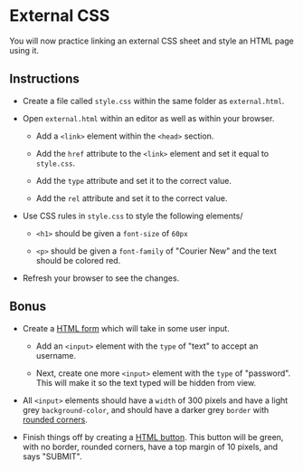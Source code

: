 # External CSS

You will now practice linking an external CSS sheet and style an HTML page using it.

## Instructions

- Create a file called `style.css` within the same folder as `external.html`.

- Open `external.html` within an editor as well as within your browser.

  - Add a `<link>` element within the `<head>` section.

  - Add the `href` attribute to the `<link>` element and set it equal to `style.css`.

  - Add the `type` attribute and set it to the correct value.

  - Add the `rel` attribute and set it to the correct value.

- Use CSS rules in `style.css` to style the following elements/

  - `<h1>` should be given a `font-size` of `60px`

  - `<p>` should be given a `font-family` of "Courier New" and the text should be colored red.

- Refresh your browser to see the changes.

## Bonus

- Create a [HTML form](https://www.w3schools.com/html/html_forms.asp) which will take in some user input.

  - Add an `<input>` element with the `type` of "text" to accept an username.

  - Next, create one more `<input>` element with the `type` of "password". This will make it so the text typed will be hidden from view.

- All `<input>` elements should have a `width` of 300 pixels and have a light grey `background-color`, and should have a darker grey `border` with [rounded corners](https://www.w3schools.com/CSS/CSS3_borders.asp).

- Finish things off by creating a [HTML button](https://www.w3schools.com/tags/tag_button.asp). This button will be green, with no border, rounded corners, have a top margin of 10 pixels, and says "SUBMIT".
